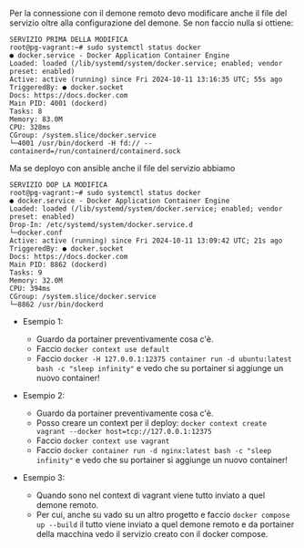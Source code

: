 Per la connessione con il demone remoto devo modificare anche il file del servizio oltre alla configurazione del demone.
Se non faccio nulla si ottiene:
```
SERVIZIO PRIMA DELLA MODIFICA
root@pg-vagrant:~# sudo systemctl status docker
● docker.service - Docker Application Container Engine
Loaded: loaded (/lib/systemd/system/docker.service; enabled; vendor preset: enabled)
Active: active (running) since Fri 2024-10-11 13:16:35 UTC; 55s ago
TriggeredBy: ● docker.socket
Docs: https://docs.docker.com
Main PID: 4001 (dockerd)
Tasks: 8
Memory: 83.0M
CPU: 328ms
CGroup: /system.slice/docker.service
└─4001 /usr/bin/dockerd -H fd:// --containerd=/run/containerd/containerd.sock
```
Ma se deployo con ansible anche il file del servizio abbiamo
```
SERVIZIO DOP LA MODIFICA
root@pg-vagrant:~# sudo systemctl status docker
● docker.service - Docker Application Container Engine
Loaded: loaded (/lib/systemd/system/docker.service; enabled; vendor preset: enabled)
Drop-In: /etc/systemd/system/docker.service.d
└─docker.conf
Active: active (running) since Fri 2024-10-11 13:09:42 UTC; 21s ago
TriggeredBy: ● docker.socket
Docs: https://docs.docker.com
Main PID: 8862 (dockerd)
Tasks: 9
Memory: 32.0M
CPU: 394ms
CGroup: /system.slice/docker.service
└─8862 /usr/bin/dockerd
```

* Esempio 1:
  * Guardo da portainer preventivamente cosa c'è.
  * Faccio `docker context use default`
  * Faccio `docker -H 127.0.0.1:12375 container run -d ubuntu:latest bash -c "sleep infinity"` e vedo che su portainer si aggiunge un nuovo container!

* Esempio 2:
    * Guardo da portainer preventivamente cosa c'è.
    * Posso creare un context per il deploy: `docker context create vagrant --docker host=tcp://127.0.0.1:12375`
    * Faccio `docker context use vagrant`
    * Faccio `docker container run -d nginx:latest bash -c "sleep infinity"` e vedo che su portainer si aggiunge un nuovo container!

* Esempio 3:
  * Quando sono nel context di vagrant viene tutto inviato a quel demone remoto.
  * Per cui, anche su vado su un altro progetto e faccio `docker compose up --build` il tutto viene inviato a quel demone remoto e da portainer della macchina vedo il servizio creato con il docker compose.